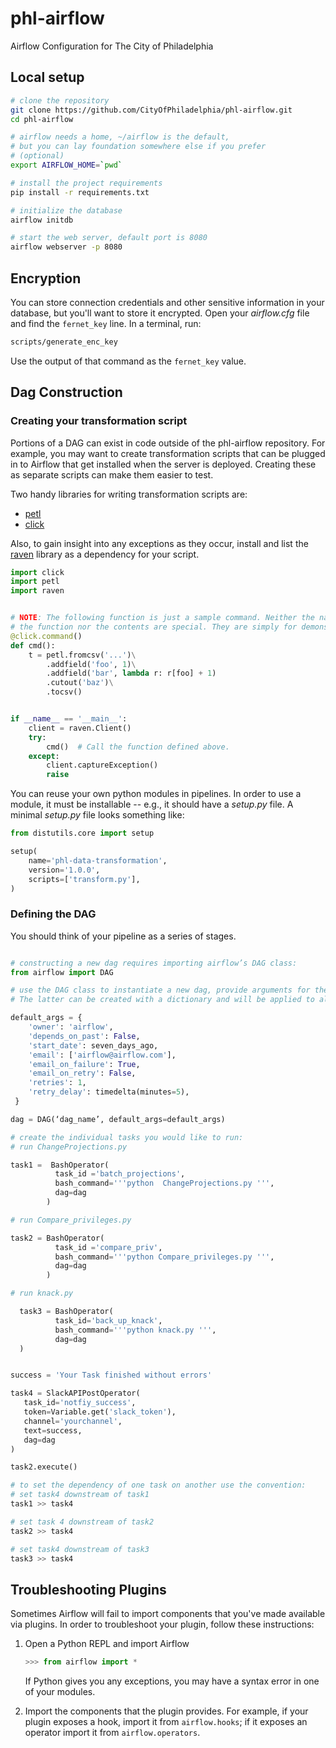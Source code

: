 # phl-airflow

Airflow Configuration for The City of Philadelphia

## Local setup

```bash
# clone the repository
git clone https://github.com/CityOfPhiladelphia/phl-airflow.git
cd phl-airflow

# airflow needs a home, ~/airflow is the default,
# but you can lay foundation somewhere else if you prefer
# (optional)
export AIRFLOW_HOME=`pwd`

# install the project requirements
pip install -r requirements.txt

# initialize the database
airflow initdb

# start the web server, default port is 8080
airflow webserver -p 8080
```

## Encryption

You can store connection credentials and other sensitive information in your
database, but you'll want to store it encrypted. Open your *airflow.cfg* file
and find the `fernet_key` line. In a terminal, run:

```bash
scripts/generate_enc_key
```

Use the output of that command as the `fernet_key` value.


## Dag Construction

### Creating your transformation script

Portions of a DAG can exist in code outside of the phl-airflow repository. For
example, you may want to create transformation scripts that can be plugged in
to Airflow that get installed when the server is deployed. Creating these as
separate scripts can make them easier to test.

Two handy libraries for writing transformation scripts are:
* [petl](https://petl.readthedocs.io/en/latest/)
* [click](http://click.pocoo.org/)

Also, to gain insight into any exceptions as they occur, install and list the
[raven](https://docs.sentry.io/hosted/clients/python/) library as a dependency
for your script.

```python
import click
import petl
import raven


# NOTE: The following function is just a sample command. Neither the name of
# the function nor the contents are special. They are simply for demonstration.
@click.command()
def cmd():
    t = petl.fromcsv('...')\
        .addfield('foo', 1)\
        .addfield('bar', lambda r: r[foo] + 1)
        .cutout('baz')\
        .tocsv()


if __name__ == '__main__':
    client = raven.Client()
    try:
        cmd()  # Call the function defined above.
    except:
        client.captureException()
        raise
```



You can reuse your own python modules in pipelines. In order to use a module,
it must be installable -- e.g., it should have a *setup.py* file. A minimal
*setup.py* file looks something like:

```python
from distutils.core import setup

setup(
    name='phl-data-transformation',
    version='1.0.0',
    scripts=['transform.py'],
)
```

### Defining the DAG

You should think of your pipeline as a series of stages.

```python

# constructing a new dag requires importing airflow’s DAG class:
from airflow import DAG

# use the DAG class to instantiate a new dag, provide arguments for the name, and default settings.
# The latter can be created with a dictionary and will be applied to all of your operators:

default_args = {
    'owner': 'airflow',
    'depends_on_past': False,
    'start_date': seven_days_ago,
    'email': ['airflow@airflow.com'],
    'email_on_failure': True,
    'email_on_retry': False,
    'retries': 1,
    'retry_delay': timedelta(minutes=5),
 }

dag = DAG(‘dag_name’, default_args=default_args)

# create the individual tasks you would like to run:
# run ChangeProjections.py

task1 =  BashOperator(
          task_id ='batch_projections',
          bash_command='''python  ChangeProjections.py ''',
          dag=dag
        )

# run Compare_privileges.py

task2 = BashOperator(
          task_id ='compare_priv',
          bash_command='''python Compare_privileges.py ''',
          dag=dag
        )

# run knack.py

  task3 = BashOperator(
          task_id='back_up_knack',
          bash_command='''python knack.py ''',
          dag=dag
  )


success = 'Your Task finished without errors'

task4 = SlackAPIPostOperator(
   task_id='notfiy_success',
   token=Variable.get('slack_token'),
   channel='yourchannel',
   text=success,
   dag=dag
)

task2.execute()

# to set the dependency of one task on another use the convention:
# set task4 downstream of task1
task1 >> task4

# set task 4 downstream of task2
task2 >> task4

# set task4 downstream of task3
task3 >> task4

```

## Troubleshooting Plugins

Sometimes Airflow will fail to import components that you've made available via plugins. In order to troubleshoot your plugin, follow these instructions:

1. Open a Python REPL and import Airflow

   ```python
   >>> from airflow import *
   ```

   If Python gives you any exceptions, you may have a syntax error in one of your modules.

2. Import the components that the plugin provides. For example, if your plugin exposes a hook, import it from `airflow.hooks`; if it exposes an operator import it from `airflow.operators`.
